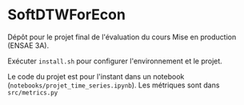 # SoftDTWForEcon
Dépôt pour le projet final de l'évaluation du cours Mise en production (ENSAE 3A).

Exécuter `install.sh` pour configurer l'environnement et le projet.

Le code du projet est pour l'instant dans un notebook (`notebooks/projet_time_series.ipynb`). Les métriques sont dans `src/metrics.py`

